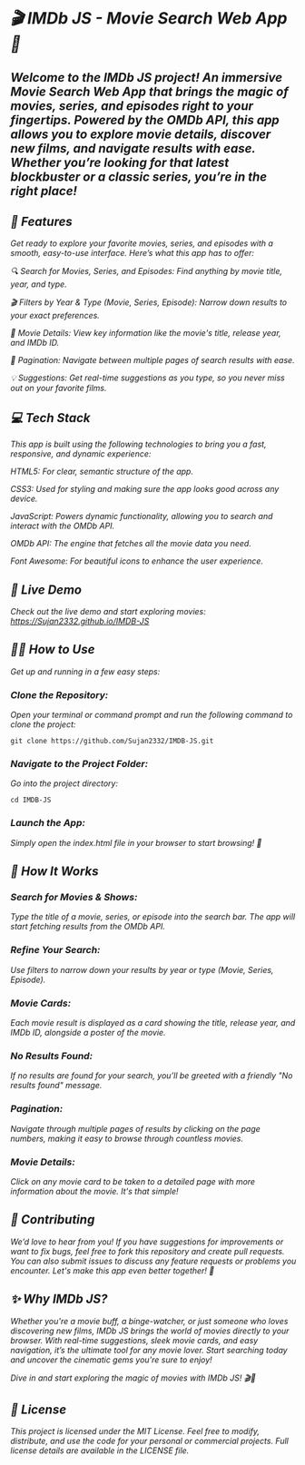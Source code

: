 # *🎬 IMDb JS - Movie Search Web App 🚀*

## *Welcome to the IMDb JS project! An immersive Movie Search Web App that brings the magic of movies, series, and episodes right to your fingertips. Powered by the OMDb API, this app allows you to explore movie details, discover new films, and navigate results with ease. Whether you’re looking for that latest blockbuster or a classic series, you’re in the right place!*

## *🌟 Features*

*Get ready to explore your favorite movies, series, and episodes with a smooth, easy-to-use interface. Here’s what this app has to offer:*

*🔍 Search for Movies, Series, and Episodes: Find anything by movie title, year, and type.*

*🎬 Filters by Year & Type (Movie, Series, Episode): Narrow down results to your exact preferences.*

*📅 Movie Details: View key information like the movie's title, release year, and IMDb ID.*

*🔢 Pagination: Navigate between multiple pages of search results with ease.*

*💡 Suggestions: Get real-time suggestions as you type, so you never miss out on your favorite films.*

## *💻 Tech Stack*

*This app is built using the following technologies to bring you a fast, responsive, and dynamic experience:*

*HTML5: For clear, semantic structure of the app.*

*CSS3: Used for styling and making sure the app looks good across any device.*

*JavaScript: Powers dynamic functionality, allowing you to search and interact with the OMDb API.*

*OMDb API: The engine that fetches all the movie data you need.*

*Font Awesome: For beautiful icons to enhance the user experience.*

## *🎥 Live Demo*

*Check out the live demo and start exploring movies:*
*https://Sujan2332.github.io/IMDB-JS*

## *🧑‍💻 How to Use*
*Get up and running in a few easy steps:*

### *Clone the Repository:*

*Open your terminal or command prompt and run the following command to clone the project:*

```
git clone https://github.com/Sujan2332/IMDB-JS.git
```

### *Navigate to the Project Folder:*

*Go into the project directory:*

```
cd IMDB-JS
```

### *Launch the App:*

*Simply open the index.html file in your browser to start browsing! 🎉*


## *🔧 How It Works*
### *Search for Movies & Shows:*
*Type the title of a movie, series, or episode into the search bar. The app will start fetching results from the OMDb API.*

### *Refine Your Search:*
*Use filters to narrow down your results by year or type (Movie, Series, Episode).*

### *Movie Cards:*
*Each movie result is displayed as a card showing the title, release year, and IMDb ID, alongside a poster of the movie.*

### *No Results Found:*
*If no results are found for your search, you’ll be greeted with a friendly "No results found" message.*

### *Pagination:*
*Navigate through multiple pages of results by clicking on the page numbers, making it easy to browse through countless movies.*

### *Movie Details:*
*Click on any movie card to be taken to a detailed page with more information about the movie. It's that simple!*

## *🤝 Contributing*
*We’d love to hear from you! If you have suggestions for improvements or want to fix bugs, feel free to fork this repository and create pull requests. You can also submit issues to discuss any feature requests or problems you encounter. Let's make this app even better together! 🌈*

## *✨ Why IMDb JS?*
*Whether you're a movie buff, a binge-watcher, or just someone who loves discovering new films, IMDb JS brings the world of movies directly to your browser. With real-time suggestions, sleek movie cards, and easy navigation, it’s the ultimate tool for any movie lover. Start searching today and uncover the cinematic gems you're sure to enjoy!*

*Dive in and start exploring the magic of movies with IMDb JS! 🎬🌟*

## *📝 License*
*This project is licensed under the MIT License. Feel free to modify, distribute, and use the code for your personal or commercial projects. Full license details are available in the LICENSE file.*
